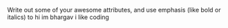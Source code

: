 Write out some of your awesome attributes, and use emphasis (like bold or italics) to  hi im bhargav i like coding
